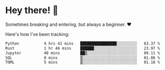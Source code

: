# Hey there! 👋
Sometimes breaking and entering, but always a beginner. ❤️

Here's how I've been tracking:
<!--START_SECTION:waka-->

```txt
Python           4 hrs 41 mins   ████████████████░░░░░░░░░   63.37 %
Rust             1 hr 46 mins    ██████░░░░░░░░░░░░░░░░░░░   23.97 %
Jupyter          40 mins         ██▒░░░░░░░░░░░░░░░░░░░░░░   09.11 %
SQL              8 mins          ▒░░░░░░░░░░░░░░░░░░░░░░░░   01.86 %
TOML             5 mins          ▒░░░░░░░░░░░░░░░░░░░░░░░░   01.18 %
```

<!--END_SECTION:waka-->
